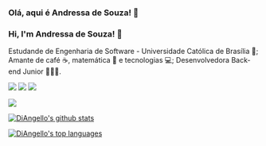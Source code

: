 ### Olá, aqui é Andressa de Souza! 🖖
### Hi, I'm Andressa de Souza! 🖖

Estudande de Engenharia de Software - Universidade Católica de Brasília 📖; Amante de café ☕, matemática 🧮 e tecnologias 💻; Desenvolvedora Back-end Junior 👩🏻‍💻.

[<img src="https://img.shields.io/badge/GitHub-100000?style=for-the-badge&logo=github&logoColor=white"/>](https://github.com/DiAngello)
[<img src="https://img.shields.io/badge/Instagram-E4405F?style=for-the-badge&logo=instagram&logoColor=white"/>](https://instagram.com/diagello)
[<img src="https://img.shields.io/badge/linkedin-%230077B5.svg?&style=for-the-badge&logo=linkedin&logoColor=white"/>](https://www.linkedin.com/in/USERNAME/)

<img src="https://img.shields.io/badge/Gmail-andressa.gabrielly.ofc%40gmail.com-red"/>

[![DiAngello's github stats](https://github-readme-stats.vercel.app/api?username=DiAngello&theme=dracula)](https://github.com/DiAngello/github-readme-stats)

[![DiAngello's top languages](https://github-readme-stats.vercel.app/api/top-langs/?username=DiAngello&theme=dracula)](https://github.com/DiAngello/github-readme-stats)
